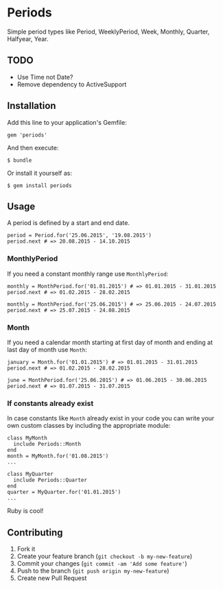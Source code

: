 # Periods

Simple period types like Period, WeeklyPeriod, Week, Monthly, Quarter, Halfyear, Year.

## TODO

  * Use Time not Date?
  * Remove dependency to ActiveSupport

## Installation

Add this line to your application's Gemfile:

    gem 'periods'

And then execute:

    $ bundle

Or install it yourself as:

    $ gem install periods

## Usage

A period is defined by a start and end date.

    period = Period.for('25.06.2015', '19.08.2015')
    period.next # => 20.08.2015 - 14.10.2015

### MonthlyPeriod

If you need a constant monthly range use `MonthlyPeriod`:

    monthly = MonthPeriod.for('01.01.2015') # => 01.01.2015 - 31.01.2015
    period.next # => 01.02.2015 - 28.02.2015

    monthly = MonthPeriod.for('25.06.2015') # => 25.06.2015 - 24.07.2015
    period.next # => 25.07.2015 - 24.08.2015

### Month

If you need a calendar month starting at first day of month and ending at last day of month use `Month`:

    january = Month.for('01.01.2015') # => 01.01.2015 - 31.01.2015
    period.next # => 01.02.2015 - 28.02.2015

    june = MonthPeriod.for('25.06.2015') # => 01.06.2015 - 30.06.2015
    period.next # => 01.07.2015 - 31.07.2015

### If constants already exist

In case constants like `Month` already exist in your code you can write your own custom classes
by including the appropriate module:

    class MyMonth
      include Periods::Month
    end
    month = MyMonth.for('01.08.2015')
    ...

    class MyQuarter
      include Periods::Quarter
    end
    quarter = MyQuarter.for('01.01.2015')
    ...

Ruby is cool!

## Contributing

1. Fork it
2. Create your feature branch (`git checkout -b my-new-feature`)
3. Commit your changes (`git commit -am 'Add some feature'`)
4. Push to the branch (`git push origin my-new-feature`)
5. Create new Pull Request
